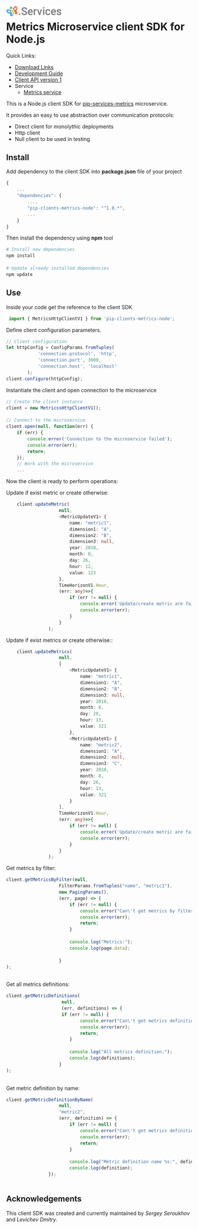 # <img src="https://github.com/pip-services/pip-services/raw/master/design/Logo.png" alt="Pip.Services Logo" style="max-width:30%"> <br/> Metrics Microservice client SDK for Node.js

<a name="links"></a> Quick Links:

* [Download Links](doc/Downloads.md)
* [Development Guide](doc/Development.md)
* [Client API version 1](doc/NodeClientApiV1.md)
* Service
  - [Metrics service](https://github.com/pip-services-infrastructure/pip-service-metrics-node)

This is a Node.js client SDK for [pip-services-metrics](https://github.com/pip-services-infrastructure/pip-services-metrics-node) microservice.

 It provides an easy to use abstraction over communication protocols:

- Direct client for monolythic deployments
- Http client
- Null client to be used in testing

## Install

Add dependency to the client SDK into **package.json** file of your project
```typescript
{
    ...
    "dependencies": {
        ....
        "pip-clients-metrics-node": "^1.0.*",
        ...
    }
}
```

Then install the dependency using **npm** tool
```bash
# Install new dependencies
npm install

# Update already installed dependencies
npm update
```
## Use

Inside your code get the reference to the client SDK
```typescript
 import { MetricsHttpClientV1 } from 'pip-clients-metrics-node';
```

Define client configuration parameters.

```typescript
// Client configuration
let httpConfig = ConfigParams.fromTuples(
            'connection.protocol', 'http',
            'connection.port', 3000,
            'connection.host', 'localhost'
        );
client.configure(httpConfig);
```

Instantiate the client and open connection to the microservice
```typescript
// Create the client instance
client = new MetricssHttpClientV1();

// Connect to the microservice
client.open(null, function(err) {
    if (err) {
        console.error('Connection to the microservice failed');
        console.error(err);
        return;
    });
    // Work with the microservice
    ...

```
Now the client is ready to perform operations:

Update if exist metric or create otherwise:
```typescript 
    client.updateMetric(
                    null,
                    <MetricUpdateV1> {
                        name: "metric1",
                        dimension1: "A",
                        dimension2: "B",
                        dimension3: null,
                        year: 2018,
                        month: 8,
                        day: 26,
                        hour: 12,
                        value: 123
                    },
                    TimeHorizonV1.Hour,
                    (err: any)=>{
                        if (err != null) {
                            console.error('Update/create metric are failed');
                            console.error(err);
                        }
                    }
                );

```

Update if exist metrics or create otherwise::
```typescript 
    client.updateMetrics(
                    null,
                    [
                        <MetricUpdateV1> {
                            name: "metric1",
                            dimension1: "A",
                            dimension2: "B",
                            dimension3: null,
                            year: 2018,
                            month: 8,
                            day: 26,
                            hour: 13,
                            value: 321
                        },
                        <MetricUpdateV1> {
                            name: "metric2",
                            dimension1: "A",
                            dimension2: null,
                            dimension3: "C",
                            year: 2018,
                            month: 8,
                            day: 26,
                            hour: 13,
                            value: 321
                        }        
                    ],
                    TimeHorizonV1.Hour, 
                    (err: any)=>{
                        if (err != null) {
                            console.error('Update/create metric are failed');
                            console.error(err);
                        }
                    }    
                );

```

Get metrics by filter:
```typescript    
client.getMetricsByFilter(null,
                    FilterParams.fromTuples("name", "metric1"),
                    new PagingParams(),
                    (err, page) => {
                        if (err != null) {
                            console.error("Can\'t get metrics by filter");
                            console.error(err);
                            return;
                        }

                        console.log("Metrics:");
                        console.log(page.data);

                    }
);
    
```

Get all metrics definitions:
```typescript    
client.getMetricDefinitions(
                     null,
                     (err, definitions) => {
                     if (err != null) {
                            console.error("Can\'t get metrics definitions");
                            console.error(err);
                            return;
                        }

                        console.log("All metrics definition:");
                        console.log(definitions);
                    }
);
    
```

Get metric definition by name:
```typescript    
client.getMetricDefinitionByName(
                    null, 
                    "metric2", 
                    (err, definition) => {
                        if (err != null) {
                            console.error("Can\'t get metrics definition by name");
                            console.error(err);
                            return;
                        }

                        console.log("Metric definition name %s:", definition.name);
                        console.log(definition);
                });                
    
```

## Acknowledgements

This client SDK was created and currently maintained by *Sergey Seroukhov* and *Levichev Dmitry*.
